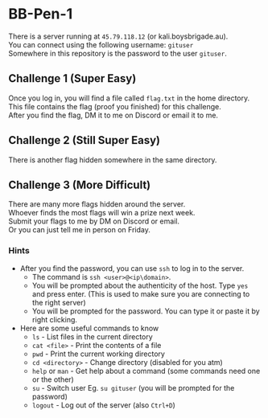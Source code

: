 # BB-Pen-1
There is a server running at `45.79.118.12` (or kali.boysbrigade.au).  
You can connect using the following username: `gituser`  
Somewhere in this repository is the password to the user `gituser`.

## Challenge 1 (Super Easy)
Once you log in, you will find a file called `flag.txt` in the home directory.  
This file contains the flag (proof you finished) for this challenge.  
After you find the flag, DM it to me on Discord or email it to me.

## Challenge 2 (Still Super Easy)
There is another flag hidden somewhere in the same directory.

## Challenge 3 (More Difficult)
There are many more flags hidden around the server.  
Whoever finds the most flags will win a prize next week.  
Submit your flags to me by DM on Discord or email.  
Or you can just tell me in person on Friday.

### Hints
- After you find the password, you can use `ssh` to log in to the server.
  - The command is `ssh <user>@<ip\domain>`.
  - You will be prompted about the authenticity of the host. Type `yes` and press enter. (This is used to make sure you are connecting to the right server)
  - You will be prompted for the password. You can type it or paste it by right clicking.
- Here are some useful commands to know
  - `ls` - List files in the current directory
  - `cat <file>` - Print the contents of a file
  - `pwd` - Print the current working directory
  - `cd <directory>` - Change directory (disabled for you atm)
  - `help` or `man` - Get help about a command (some commands need one or the other)
  - `su` - Switch user Eg. `su gituser` (you will be prompted for the password)
  - `logout` - Log out of the server (also `Ctrl+D`)